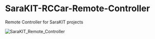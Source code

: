 # SaraKIT-RCCar-Remote-Controller
 Remote Controller for SaraKIT projects

![SaraKIT_Remote_Controller](https://github.com/SaraEye/SaraKIT-RCCar-Remote-Controller/assets/35704910/f673ddda-3e6d-40ba-bf0e-4505dbb279fb)

